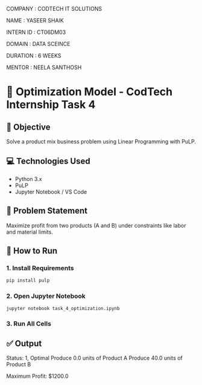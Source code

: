 COMPANY : CODTECH IT SOLUTIONS

NAME : YASEER SHAIK

INTERN ID : CT06DM03

DOMAIN : DATA SCEINCE

DURATION : 6 WEEKS

MENTOR : NEELA SANTHOSH

# 🧠 Optimization Model - CodTech Internship Task 4

## 🔧 Objective
Solve a product mix business problem using Linear Programming with PuLP.

## 💻 Technologies Used
- Python 3.x
- PuLP
- Jupyter Notebook / VS Code

## 🧪 Problem Statement
Maximize profit from two products (A and B) under constraints like labor and material limits.

## 🚀 How to Run

### 1. Install Requirements
```bash
pip install pulp
```
### 2. Open Jupyter Notebook
```
jupyter notebook task_4_optimization.ipynb
```
### 3. Run All Cells

## ✅ Output
Status: 1, Optimal Produce 0.0
units of Product A Produce 40.0 
units of Product B

Maximum Profit: $1200.0
